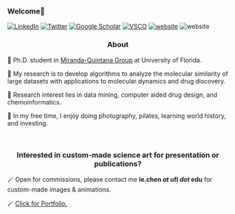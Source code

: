 ### Welcome👋

<a href="https://www.linkedin.com/in/lexinc/" target="_blank" rel="noopener noreferrer"><img alt="LinkedIn" src="https://img.shields.io/badge/-Lexin%20Chen-0B65C2?style=flat-square&logo=Linkedin&logoColor=white&link=https://www.linkedin.com/in/lexinc/"></a>
<a href="https://twitter.com/lexinc_" target="_blank" rel="noopener noreferrer"><img alt="Twitter" src="https://img.shields.io/badge/-lexinc__-188CD8?style=flat-square&logo=Twitter&logoColor=white&link=https://twitter.com/lexinc_/"></a> 
<a href="https://scholar.google.com/citations?user=eQoWP6oAAAAJ&hl=en" target="_blank" rel="noopener noreferrer"><img alt="Google Scholar" src="https://img.shields.io/badge/-Lexin_Chen-4285F4?style=flat-square&logo=GoogleScholar&logoColor=white&link=https://scholar.google.com/citations?user=eQoWP6oAAAAJ&hl=en" target="_blank" rel="noopener noreferrer"></a>
<a href="http://vsco.co/-lexin" target="_blank" rel="noopener noreferrer"><img alt="VSCO" src="https://img.shields.io/badge/---lexin-ffffff?style=flat-square&logo=vsco&logoColor=black&link=https://vsco.co/-lexin/"></a>
<a href="https://lexin-chen.github.io/" target="_blank" rel="noopener noreferrer"><img alt="website" src="https://img.shields.io/badge/lexin--chen.github.io-0047ab?logo=data:image/onemorpink2.png &logoColor=white&link=https://lexin-chen.github.io/"></a>
<img alt="website" src="https://img.shields.io/github/stars/lexin-chen?style=social"></a>
<!--<a href="https://orcid.org/0000-0002-9528-942X"><img alt="Orcid" src="https://img.shields.io/badge/-Lexin_Chen-A6CE39?style=flat-square&logo=orcid&logoColor=white&link=https://orcid.org/0000-0002-9528-942X"></a>-->
<h3 align="center">
    <p>About</p>
    </h3>
<p> 💠 Ph.D. student in <a href="https://quintana.chem.ufl.edu/" target="_blank" rel="noopener noreferrer">Miranda-Quintana Group</a> at University of Florida.<p/>
<p> 💠 My research is to develop algorithms to analyze the molecular similarity of large datasets with applications to molecular dynamics and drug discovery. <p/>
<p> 💠 Research interest lies in data mining, computer aided drug design, and chemoinformatics. <p/>
<p> 💠 In my free time, I enjoy doing photography, pilates, learning world history, and investing. <p/>
&nbsp
<h3 align="center">
    <p>Interested in custom-made science art for presentation or publications?</p>
    </h3>
<p> 🪄 Open for commissions, please contact me <b>le.chen <i>at</i> ufl <i>dot</i> edu</b> for custom-made images & animations. 
<p> 🪄 <a href="https://lexin-chen.github.io/">Click for Portfolio.</a>
